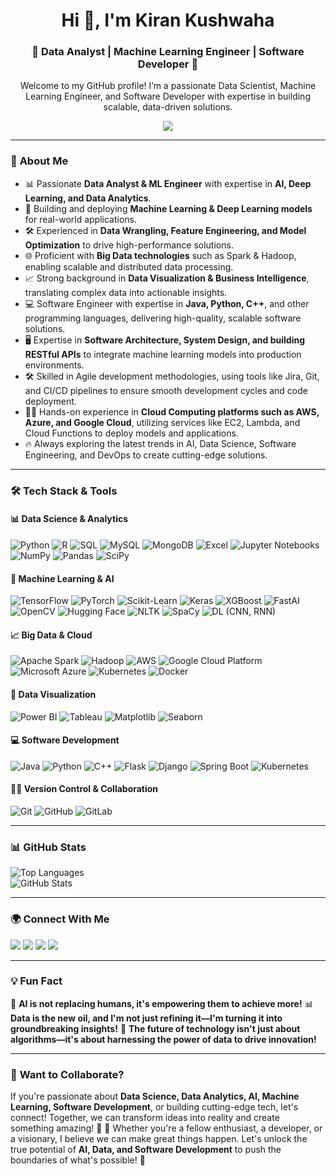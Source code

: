 <h1 align="center">Hi 👋, I'm Kiran Kushwaha</h1>
<h3 align="center">🤖 Data Analyst | Machine Learning Engineer | Software Developer 🚀</h3>
<p align ="center">Welcome to my GitHub profile! I’m a passionate Data Scientist, Machine Learning Engineer, and Software Developer with expertise in building scalable, data-driven solutions.</p>

<p align="center">
   <img src="https://media.giphy.com/media/SWoSkN6DxTszqIKEqv/giphy.gif"/>
</p>



---

### 🌟 **About Me**

- 📊 Passionate **Data Analyst & ML Engineer** with expertise in **AI, Deep Learning, and Data Analytics**.
- 🤖 Building and deploying **Machine Learning & Deep Learning models** for real-world applications.
- 🛠️ Experienced in **Data Wrangling, Feature Engineering, and Model Optimization** to drive high-performance solutions.
- 🌐 Proficient with **Big Data technologies** such as Spark & Hadoop, enabling scalable and distributed data processing.
- 📈 Strong background in **Data Visualization & Business Intelligence**, translating complex data into actionable insights.
- 💻 Software Engineer with expertise in **Java, Python, C++**, and other programming languages, delivering high-quality, scalable software solutions.
- 🖥️ Expertise in **Software Architecture, System Design, and building RESTful APIs** to integrate machine learning models into production environments.
- 🛠️ Skilled in Agile development methodologies, using tools like Jira, Git, and CI/CD pipelines to ensure smooth development cycles and code deployment.
- 🧑‍💻 Hands-on experience in **Cloud Computing platforms such as AWS, Azure, and Google Cloud**, utilizing services like EC2, Lambda, and Cloud Functions to deploy models and applications.
- 🔥 Always exploring the latest trends in AI, Data Science, Software Engineering, and DevOps to create cutting-edge solutions.



---

### 🛠️ **Tech Stack & Tools**
#### 📊 **Data Science & Analytics**
![Python](https://img.shields.io/badge/Python-3776AB?style=for-the-badge&logo=python&logoColor=white)
![R](https://img.shields.io/badge/R-276DC3?style=for-the-badge&logo=r&logoColor=white)
![SQL](https://img.shields.io/badge/SQL-4479A1?style=for-the-badge&logo=postgresql&logoColor=white)
![MySQL](https://img.shields.io/badge/MySQL-4479A1?style=plastic&logo=mysql&logoColor=white)
![MongoDB](https://img.shields.io/badge/MongoDB-47A248?style=plastic&logo=mongodb&logoColor=white)
![Excel](https://img.shields.io/badge/Excel-217346?style=flat&logo=microsoft-excel&logoColor=white)
![Jupyter Notebooks](https://img.shields.io/badge/Jupyter_Notebooks-F37626?style=for-the-badge&logo=jupyter&logoColor=white)
![NumPy](https://img.shields.io/badge/NumPy-013243?style=flat-square&logo=numpy&logoColor=white)
![Pandas](https://img.shields.io/badge/Pandas-150458?style=flat&logo=pandas&logoColor=white)
![SciPy](https://img.shields.io/badge/SciPy-8C8C8C?style=flat&logo=scipy&logoColor=white)



#### 🤖 **Machine Learning & AI**
![TensorFlow](https://img.shields.io/badge/TensorFlow-FF6F00?style=for-the-badge&logo=tensorflow&logoColor=white)
![PyTorch](https://img.shields.io/badge/PyTorch-EE4C2C?style=for-the-badge&logo=pytorch&logoColor=white)
![Scikit-Learn](https://img.shields.io/badge/Scikit%20Learn-F7931E?style=for-the-badge&logo=scikitlearn&logoColor=white)
![Keras](https://img.shields.io/badge/Keras-D00000?style=flat&logo=keras&logoColor=white)
![XGBoost](https://img.shields.io/badge/XGBoost-FF9900?style=plastic&logo=xgboost&logoColor=white)
![FastAI](https://img.shields.io/badge/FastAI-FFE600?style=for-the-badge&logo=fastai&logoColor=white)
![OpenCV](https://img.shields.io/badge/OpenCV-5C3EE8?style=flat-square&logo=opencv&logoColor=white)
![Hugging Face](https://img.shields.io/badge/Hugging%20Face-FD377E?style=flat&logo=huggingface&logoColor=white)
![NLTK](https://img.shields.io/badge/NLTK-4B8BBE?style=for-the-badge&logo=nltk&logoColor=white)
![SpaCy](https://img.shields.io/badge/SpaCy-5A5A5A?style=plastic&logo=spacy&logoColor=white)
![DL (CNN, RNN)](https://img.shields.io/badge/DL_CNN_RNN-8B3D3D?style=for-the-badge&logo=tensorflow&logoColor=white)


#### 📈 **Big Data & Cloud**
![Apache Spark](https://img.shields.io/badge/Apache%20Spark-E25A1C?style=for-the-badge&logo=apachespark&logoColor=white)
![Hadoop](https://img.shields.io/badge/Hadoop-66CCFF?style=for-the-badge&logo=apachehadoop&logoColor=white)
![AWS](https://img.shields.io/badge/AWS-232F3E?style=for-the-badge&logo=amazonaws&logoColor=white)
![Google Cloud Platform](https://img.shields.io/badge/Google%20Cloud%20Platform-4285F4?style=flat&logo=googlecloud&logoColor=white)
![Microsoft Azure](https://img.shields.io/badge/Microsoft%20Azure-0078D4?style=flat-square&logo=microsoftazure&logoColor=white)
![Kubernetes](https://img.shields.io/badge/Kubernetes-326CE5?style=plastic&logo=kubernetes&logoColor=white)
![Docker](https://img.shields.io/badge/Docker-2496ED?style=for-the-badge&logo=docker&logoColor=white)


#### 🎨 **Data Visualization**
![Power BI](https://img.shields.io/badge/Power%20BI-F2C811?style=for-the-badge&logo=powerbi&logoColor=white)
![Tableau](https://img.shields.io/badge/Tableau-E97627?style=for-the-badge&logo=tableau&logoColor=white)
![Matplotlib](https://img.shields.io/badge/Matplotlib-11557C?style=for-the-badge&logo=python&logoColor=white)
![Seaborn](https://img.shields.io/badge/Seaborn-FF9E3F?style=for-the-badge&logo=seaborn&logoColor=white)



####  💻 **Software Development**
![Java](https://img.shields.io/badge/Java-F7DF1E?style=for-the-badge&logo=java&logoColor=white)
![Python](https://img.shields.io/badge/Python-3776AB?style=for-the-badge&logo=python&logoColor=white)
![C++](https://img.shields.io/badge/C%2B%2B-00599C?style=for-the-badge&logo=c%2B%2B&logoColor=white)
![Flask](https://img.shields.io/badge/Flask-000000?style=for-the-badge&logo=flask&logoColor=white)
![Django](https://img.shields.io/badge/Django-092E20?style=for-the-badge&logo=django&logoColor=white)
![Spring Boot](https://img.shields.io/badge/Spring%20Boot-6DB33F?style=for-the-badge&logo=springboot&logoColor=white)
![Kubernetes](https://img.shields.io/badge/Kubernetes-326CE5?style=for-the-badge&logo=kubernetes&logoColor=white)



#### 🧑‍💻 **Version Control & Collaboration**
![Git](https://img.shields.io/badge/Git-F05032?style=for-the-badge&logo=git&logoColor=white)
![GitHub](https://img.shields.io/badge/GitHub-181717?style=for-the-badge&logo=github&logoColor=white)
![GitLab](https://img.shields.io/badge/GitLab-FCA121?style=for-the-badge&logo=gitlab&logoColor=white)

---

### 📊 **GitHub Stats**
![Top Languages](https://github-readme-stats.vercel.app/api/top-langs/?username=Kirn07&theme=dark&hide_border=false&include_all_commits=true&count_private=true&layout=compact)  
![GitHub Stats](https://github-readme-stats.vercel.app/api?username=Kirn07&theme=dark&hide_border=false&include_all_commits=true&count_private=true)  


---

### 🌍 **Connect With Me**
<p align="left">
<a href="mailto:kushwahakiran813@gmail.com"><img src="https://img.shields.io/badge/Email-D14836?style=for-the-badge&logo=gmail&logoColor=white"></a>
<a href="https://www.threads.net/@kirankushwaha284" target="_blank"><img src="https://img.shields.io/badge/X-000000?style=for-the-badge&logo=x&logoColor=white"></a>
<a href="https://www.linkedin.com/in/kiran-kushwaha-544445215/" target="_blank"><img src="https://img.shields.io/badge/LinkedIn-0077B5?style=for-the-badge&logo=linkedin&logoColor=white"></a>
<!--<a href="https://www.youtube.com/c/technosnag" target="_blank"><img src="https://img.shields.io/badge/YouTube-FF0000?style=for-the-badge&logo=youtube&logoColor=white"></a>-->
<!--<a href="https://dev.to/technosnag" target="_blank"><img src="https://img.shields.io/badge/Dev.to-0A0A0A?style=for-the-badge&logo=dev.to&logoColor=white"></a>-->
<a href="https://www.instagram.com/kirankushwaha284?igsh=MXc4MzYxcjY3M3V6Yw==" target="_blank"><img src="https://img.shields.io/badge/Instagram-E4405F?style=for-the-badge&logo=instagram&logoColor=white"></a>

</p>

---

### 💡 **Fun Fact**
🎯 **AI is not replacing humans, it's empowering them to achieve more!**
📊 **Data is the new oil, and I'm not just refining it—I'm turning it into groundbreaking insights!**
🚀 **The future of technology isn't just about algorithms—it's about harnessing the power of data to drive innovation!**



---

### 📢 **Want to Collaborate?**
If you're passionate about **Data Science, Data Analytics, AI, Machine Learning, Software Development**, or building cutting-edge tech, let's connect! Together, we can transform ideas into reality and create something amazing! 🌟
🤝 Whether you're a fellow enthusiast, a developer, or a visionary, I believe we can make great things happen. Let's unlock the true potential of **AI, Data, and Software Development** to push the boundaries of what's possible! 🚀
